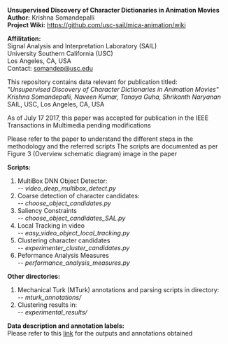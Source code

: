 **Unsupervised Discovery of Character Dictionaries in Animation Movies**  
**Author:** Krishna Somandepalli  
**Project Wiki:** https://github.com/usc-sail/mica-animation/wiki  

**Affilitation:**  
Signal Analysis and Interpretation Laboratory (SAIL)  
University Southern California (USC)  
Los Angeles, CA, USA  
Contact: somandep@usc.edu  

This repository contains data relevant for publication titled:  
*"Unsupervised Discovery of Character Dictionaries in Animation Movies"  
Krishna Somandepalli, Naveen Kumar, Tanaya Guha, Shrikanth Naryanan*  
SAIL, USC, Los Angeles, CA, USA  

As of July 17 2017, this paper was accepted for publication in the IEEE Transactions in Multimedia pending modifications  

Please refer to the paper to understand the different steps in the methodology and the referred scripts
The scripts are documented as per Figure 3 (Overview schematic diagram) image in the paper  

**Scripts:**  
1) MultiBox DNN Object Detector:  
    *-- video_deep_multibox_detect.py*  
2) Coarse detection of character candidates:  
    *-- choose_object_candidates.py*  
3) Saliency Constraints  
    *-- choose_object_candidates_SAL.py*  
4) Local Tracking in video  
    *-- easy_video_object_local_tracking.py*  
5) Clustering character candidates  
    *-- experimenter_cluster_candidates.py*  
6) Peformance Analysis Measures  
    *-- performance_analysis_measures.py*  

**Other directories:**  
1) Mechanical Turk (MTurk) annotations and parsing scripts in directory:  
    *-- mturk_annotations/*  
2) Clustering results in:  
    *-- experimental_results/*  

**Data description and annotation labels:**  
Please refer to this [link](http://128.125.20.152:5001/sharing/khXraiWim) for the outputs and annotations obtained
